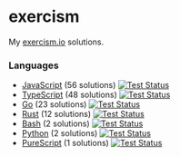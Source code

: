 # exercism

My [exercism.io](https://exercism.io) solutions.

### Languages
- [JavaScript](./javascript) (56 solutions) [![Test Status](https://github.com/ffflorian/exercism/workflows/JavaScript%20tests/badge.svg)](https://github.com/ffflorian/exercism/actions/)
- [TypeScript](./typescript) (48 solutions) [![Test Status](https://github.com/ffflorian/exercism/workflows/TypeScript%20tests/badge.svg)](https://github.com/ffflorian/exercism/actions/)
- [Go](./go) (23 solutions) [![Test Status](https://github.com/ffflorian/exercism/workflows/Go%20tests/badge.svg)](https://github.com/ffflorian/exercism/actions/)
- [Rust](./rust) (12 solutions) [![Test Status](https://github.com/ffflorian/exercism/workflows/Rust%20tests/badge.svg)](https://github.com/ffflorian/exercism/actions/)
- [Bash](./bash) (2 solutions) [![Test Status](https://github.com/ffflorian/exercism/workflows/Bash%20tests/badge.svg)](https://github.com/ffflorian/exercism/actions/)
- [Python](./python) (2 solutions) [![Test Status](https://github.com/ffflorian/exercism/workflows/Python%20tests/badge.svg)](https://github.com/ffflorian/exercism/actions/)
- [PureScript](./purescript) (1 solutions) [![Test Status](https://github.com/ffflorian/exercism/workflows/PureScript%20tests/badge.svg)](https://github.com/ffflorian/exercism/actions/)
